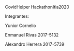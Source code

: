 CovidHelper
HackathonItla2020


Integrantes:

Yunior Cornelio

Enmanuel Rivas 2017-5132

Alexandro Herrera 2017-5739
